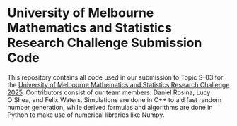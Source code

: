 # University of Melbourne Mathematics and Statistics Research Challenge Submission Code
This repository contains all code used in our submission to Topic S-03 for the [University of Melbourne Mathematics and Statistics Research Challenge 2025](https://ms.unimelb.edu.au/engage/outreach/mathematics-and-statistics-research-challenge). Contributors consist of our team members: Daniel Rosina, Lucy O'Shea, and Felix Waters. Simulations are done in C++ to aid fast random number generation, while derived formulas and algorithms are done in Python to make use of numerical libraries like Numpy. 